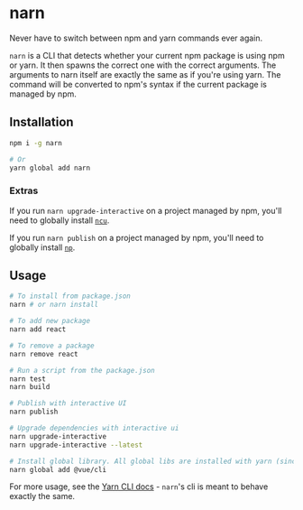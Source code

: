 # narn

Never have to switch between npm and yarn commands ever again.

`narn` is a CLI that detects whether your current npm package is using npm or yarn. It then spawns the correct one with the correct arguments. The arguments to narn itself are exactly the same as if you're using yarn. The command will be converted to npm's syntax if the current package is managed by npm.

## Installation

```sh
npm i -g narn

# Or
yarn global add narn
```

### Extras

If you run `narn upgrade-interactive` on a project managed by npm, you'll need to globally install [`ncu`](https://github.com/tjunnone/npm-check-updates).

If you run `narn publish` on a project managed by npm, you'll need to globally install [`np`](https://github.com/sindresorhus/np).

## Usage

```sh
# To install from package.json
narn # or narn install

# To add new package
narn add react

# To remove a package
narn remove react

# Run a script from the package.json
narn test
narn build

# Publish with interactive UI
narn publish

# Upgrade dependencies with interactive ui
narn upgrade-interactive
narn upgrade-interactive --latest

# Install global library. All global libs are installed with yarn (since the most important thing is just that you consistently use the same package manager for global libs)
narn global add @vue/cli
```

For more usage, see the [Yarn CLI docs](https://yarnpkg.com/lang/en/docs/cli/) - `narn`'s cli is meant to behave exactly the same.

